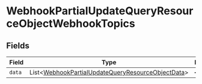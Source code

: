 # WebhookPartialUpdateQueryResourceObjectWebhookTopics


## Fields

| Field                                                                                                                        | Type                                                                                                                         | Required                                                                                                                     | Description                                                                                                                  |
| ---------------------------------------------------------------------------------------------------------------------------- | ---------------------------------------------------------------------------------------------------------------------------- | ---------------------------------------------------------------------------------------------------------------------------- | ---------------------------------------------------------------------------------------------------------------------------- |
| `data`                                                                                                                       | List\<[WebhookPartialUpdateQueryResourceObjectData](../../models/components/WebhookPartialUpdateQueryResourceObjectData.md)> | :heavy_minus_sign:                                                                                                           | N/A                                                                                                                          |